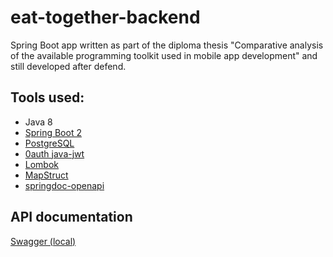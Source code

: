 # eat-together-backend

Spring Boot app written as part of the diploma thesis "Comparative analysis of the available programming toolkit used in mobile app development" and still developed after defend.

## Tools used:  
* Java 8
* [Spring Boot 2](https://spring.io/projects/spring-boot)
* [PostgreSQL](https://www.postgresql.org/)
* [0auth java-jwt](https://github.com/auth0/java-jwt) 
* [Lombok](https://projectlombok.org/)
* [MapStruct](https://mapstruct.org/)
* [springdoc-openapi](https://springdoc.org/)

## API documentation 

[Swagger (local)](http://localhost:2501/api/v2/swagger-ui/index.html?url=/api/v2/api-docs)


